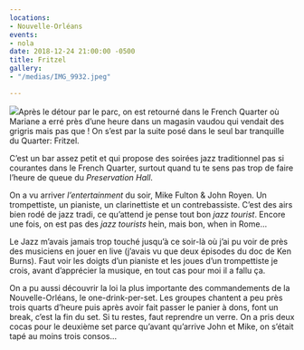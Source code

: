 ```yaml
---
locations:
- Nouvelle-Orléans
events:
- nola
date: 2018-12-24 21:00:00 -0500
title: Fritzel
gallery:
- "/medias/IMG_9932.jpeg"

---
```

![](/medias/IMG_9932.jpeg)Après le détour par le parc, on est retourné dans le French Quarter où Mariane a erré près d’une heure dans un magasin vaudou qui vendait des grigris mais pas que ! On s’est par la suite posé dans le seul bar tranquille du Quarter: Fritzel. 

C’est un bar assez petit et qui propose des soirées jazz traditionnel pas si courantes dans le French Quarter, surtout quand tu te sens pas trop de faire l’heure de queue du _Preservation Hall_.

On a vu arriver _l’entertainment_ du soir, Mike Fulton & John Royen. Un trompettiste, un pianiste, un clarinettiste et un contrebassiste. C’est des airs bien rodé de jazz tradi, ce qu’attend je pense tout bon _jazz tourist_. Encore une fois, on  est pas des _jazz tourists_ hein, mais bon, when in Rome…

Le Jazz m’avais jamais trop touché jusqu’à ce soir-là où j’ai pu voir de près des musiciens en jouer en live (j’avais vu que deux épisodes du doc de Ken Burns). Faut voir les doigts d’un pianiste et les joues d’un trompettiste je crois, avant d’apprécier la musique, en tout cas pour moi il a fallu ça.

On a pu aussi découvrir la loi la plus importante des commandements de la Nouvelle-Orléans, le one-drink-per-set. 
Les groupes chantent a peu près trois quarts d’heure puis après avoir fait passer le panier à dons, font un break, c’est la fin du set. Si tu restes, faut reprendre un verre. On a pris deux cocas pour le deuxième set parce qu’avant qu’arrive John et Mike, on s’était tapé au moins trois consos…